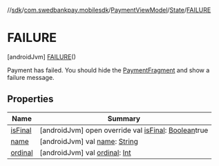 //[sdk](../../../../../index.md)/[com.swedbankpay.mobilesdk](../../../index.md)/[PaymentViewModel](../../index.md)/[State](../index.md)/[FAILURE](index.md)



# FAILURE  
 [androidJvm] [FAILURE](index.md)()  


Payment has failed. You should hide the [PaymentFragment](../../../-payment-fragment/index.md) and show a failure message.

   


## Properties  
  
|  Name |  Summary | 
|---|---|
| <a name="com.swedbankpay.mobilesdk/PaymentViewModel.State.FAILURE/isFinal/#/PointingToDeclaration/"></a>[isFinal](is-final.md)| <a name="com.swedbankpay.mobilesdk/PaymentViewModel.State.FAILURE/isFinal/#/PointingToDeclaration/"></a> [androidJvm] open override val [isFinal](is-final.md): [Boolean](https://kotlinlang.org/api/latest/jvm/stdlib/kotlin/-boolean/index.html)true   <br>|
| <a name="com.swedbankpay.mobilesdk/PaymentViewModel.State.FAILURE/name/#/PointingToDeclaration/"></a>[name](name.md)| <a name="com.swedbankpay.mobilesdk/PaymentViewModel.State.FAILURE/name/#/PointingToDeclaration/"></a> [androidJvm] val [name](name.md): [String](https://kotlinlang.org/api/latest/jvm/stdlib/kotlin/-string/index.html)   <br>|
| <a name="com.swedbankpay.mobilesdk/PaymentViewModel.State.FAILURE/ordinal/#/PointingToDeclaration/"></a>[ordinal](ordinal.md)| <a name="com.swedbankpay.mobilesdk/PaymentViewModel.State.FAILURE/ordinal/#/PointingToDeclaration/"></a> [androidJvm] val [ordinal](ordinal.md): [Int](https://kotlinlang.org/api/latest/jvm/stdlib/kotlin/-int/index.html)   <br>|

